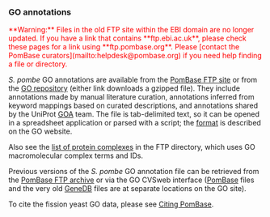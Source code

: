 ### GO annotations

<div style="color: red">
**Warning:** Files in the old FTP site within the EBI domain are no
  longer updated. If you have a link that contains **ftp.ebi.ac.uk**,
  please check these pages for a link using
  **ftp.pombase.org**. Please [contact the PomBase
  curators](mailto:helpdesk@pombase.org) if you need help finding a
  file or directory.
</div>

*S. pombe* GO annotations are available from the [PomBase FTP site](ftp://ftp.pombase.org/pombe/annotations/Gene_ontology/gene_association.pombase.gz)
or from the [GO repository](ftp://ftp.geneontology.org/pub/go/gene-associations/gene_association.pombase.gz)
(either link downloads a gzipped file). They include annotations
made by manual literature curation, annotations inferred from keyword
mappings based on curated descriptions, and annotations shared by the
UniProt [GOA](http://www.ebi.ac.uk/GOA) team. The file is tab-delimited
text, so it can be opened in a spreadsheet application or parsed with a
script; the [format](http://geneontology.org/page/go-annotation-file-gaf-format-21)
is described on the GO website.

Also see the [list of protein complexes](ftp://ftp.pombase.org/pombe/annotations/Gene_ontology/GO_complexes/) 
in the FTP directory, which uses GO macromolecular complex terms and
IDs.

Previous versions of the *S. pombe* GO annotation file can be retrieved
from the [PomBase FTP archive](ftp://ftp.pombase.org/pombe/annotations/Gene_ontology/OLD/)
or via the GO CVSweb interface
([PomBase](http://cvsweb.geneontology.org/cgi-bin/cvsweb.cgi/go/gene-associations/gene_association.pombase.gz)
files and the very old
[GeneDB](http://cvsweb.geneontology.org/cgi-bin/cvsweb.cgi/go/gene-associations/gene_association.GeneDB_Spombe.gz)
files are at separate locations on the GO site).

To cite the fission yeast GO data, please see [Citing PomBase](/about/citing-pombase).
